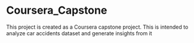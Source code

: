 # Coursera_Capstone
This project is created as a Coursera capstone project. This is intended to analyze car accidents dataset and generate insights from it
